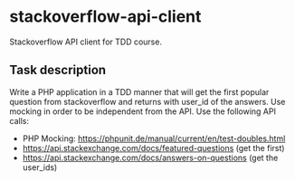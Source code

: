 # stackoverflow-api-client

Stackoverflow API client for TDD course.

## Task  description

Write a PHP application in a TDD manner that will get the first popular question from stackoverflow and returns with user_id of the answers. Use mocking in order to be independent from the API.
Use the following API calls:
* PHP Mocking: https://phpunit.de/manual/current/en/test-doubles.html
* https://api.stackexchange.com/docs/featured-questions (get the first)
* https://api.stackexchange.com/docs/answers-on-questions (get the user_ids)